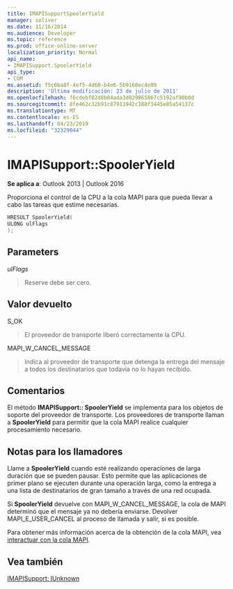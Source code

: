 ```yaml
---
title: IMAPISupportSpoolerYield
manager: soliver
ms.date: 11/16/2014
ms.audience: Developer
ms.topic: reference
ms.prod: office-online-server
localization_priority: Normal
api_name:
- IMAPISupport.SpoolerYield
api_type:
- COM
ms.assetid: f5c6ba8f-4ef5-4d60-b4e6-5b9160ec4e99
description: 'Última modificación: 23 de julio de 2011'
ms.openlocfilehash: f6cdebf82d8b84ada3d029865867c5192af90b0d
ms.sourcegitcommit: 8fe462c32b91c87911942c188f3445e85a54137c
ms.translationtype: MT
ms.contentlocale: es-ES
ms.lasthandoff: 04/23/2019
ms.locfileid: "32329044"
---
```

# <a name="imapisupportspooleryield"></a>IMAPISupport::SpoolerYield

  
  
**Se aplica a**: Outlook 2013 | Outlook 2016 
  
Proporciona el control de la CPU a la cola MAPI para que pueda llevar a cabo las tareas que estime necesarias.
  
```cpp
HRESULT SpoolerYield(
ULONG ulFlags
);
```

## <a name="parameters"></a>Parameters

 _ulFlags_
  
> Reserve debe ser cero.
    
## <a name="return-value"></a>Valor devuelto

S_OK 
  
> El proveedor de transporte liberó correctamente la CPU.
    
MAPI_W_CANCEL_MESSAGE 
  
> Indica al proveedor de transporte que detenga la entrega del mensaje a todos los destinatarios que todavía no lo hayan recibido.
    
## <a name="remarks"></a>Comentarios

El método **IMAPISupport:: SpoolerYield** se implementa para los objetos de soporte del proveedor de transporte. Los proveedores de transporte llaman a **SpoolerYield** para permitir que la cola MAPI realice cualquier procesamiento necesario. 
  
## <a name="notes-to-callers"></a>Notas para los llamadores

Llame a **SpoolerYield** cuando esté realizando operaciones de larga duración que se pueden pausar. Esto permite que las aplicaciones de primer plano se ejecuten durante una operación larga, como la entrega a una lista de destinatarios de gran tamaño a través de una red ocupada. 
  
Si **SpoolerYield** devuelve con MAPI_W_CANCEL_MESSAGE, la cola de MAPI determinó que el mensaje ya no debería enviarse. Devolver MAPI_E_USER_CANCEL al proceso de llamada y salir, si es posible. 
  
Para obtener más información acerca de la obtención de la cola MAPI, vea [interactuar con la cola MAPI](interacting-with-the-mapi-spooler.md).
  
## <a name="see-also"></a>Vea también



[IMAPISupport: IUnknown](imapisupportiunknown.md)


